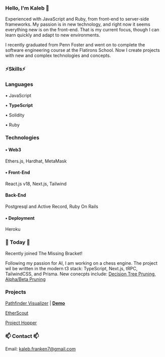 ### Hello, I'm Kaleb 👋

Experienced with JavaScript and Ruby, from front-end to server-side frameworks. My passion is in new technology, and right now it seems everything new is on the front-end. That is my current focus, though I can learn quickly and adapt to new environments.

I recently graduated from Penn Foster and went on to complete the software engineering course at the Flatirons School. Now I create projects with new and complex technologies and concepts. 

### ⚡Skills⚡

### Languages

• JavaScript

• **TypeScript**

• Solidity

• Ruby

### Technologies

#### • Web3

Ethers.js, Hardhat, MetaMask

#### • Front-End

React.js v18, Next.js, Tailwind

#### Back-End

Postgresql and Active Record, Ruby On Rails

#### • Deployment

Heroku

### 📅 Today 📅

Recently joined The Missing Bracket!

Following my passion for AI, I am working on a chess engine. The project wil be written in the modern t3 stack: TypeScript, Next.js, tRPC, TailwindCSS, and Prisma. New conecpts include: [Decision Tree Pruning](https://en.wikipedia.org/wiki/Decision_tree_pruning), [Alpha/Beta Pruning](https://en.wikipedia.org/wiki/Alpha%E2%80%93beta_pruning)





### Projects

[Pathfinder Visualizer](https://github.com/Skywrithin/pathfinder-visualizer) | [**Demo**](https://pathfinder-visualizer-kaleb.herokuapp.com)

[EtherScout](https://github.com/Skywrithin/EtherScout)

[Project Hopper](https://github.com/Skywrithin/project-hopper)


### 📫 Contact 📫

Email: kaleb.franken7@gmail.com

<!--
- 🔭 I’m currently working on ...
- 🌱 I’m currently learning ...
- 👯 I’m looking to collaborate on ...
- 🤔 I’m looking for help with ...
- 💬 Ask me about ...
- 📫 How to reach me: ...
- 😄 Pronouns: ...
- ⚡ Fun fact: ...
-->
